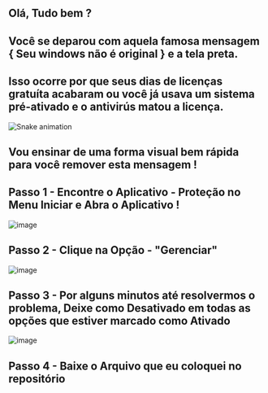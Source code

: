 ## Olá, Tudo bem ? 

## Você se deparou com aquela famosa mensagem { Seu windows não é original } e a tela preta. 
## Isso ocorre por que seus dias de licenças gratuíta acabaram ou você já usava um sistema pré-ativado e o antivirús matou a licença.

![Snake animation](https://www.alura.com.br/artigos/assets/como-criar-um-readme-para-seu-perfil-github/imagem14.gif)

## Vou ensinar de uma forma visual bem rápida para você remover esta mensagem !

## Passo 1 - Encontre o Aplicativo - Proteção no Menu Iniciar e Abra o Aplicativo !
![image](https://user-images.githubusercontent.com/62842286/222977109-22fbab14-9bd9-4b5a-9cb1-f9bf2ad9317b.png)

## Passo 2 - Clique na Opção - "Gerenciar"
![image](https://user-images.githubusercontent.com/62842286/222977152-627e8f26-1916-4248-b15c-276c74c6651f.png)

## Passo 3 - Por alguns minutos até resolvermos o problema, Deixe como Desativado em todas as opções que estiver marcado como Ativado 

![image](https://user-images.githubusercontent.com/62842286/222977204-317066c4-74b1-4138-ba9f-0daad68d2223.png)

## Passo 4  - Baixe o Arquivo que eu coloquei no repositório 
